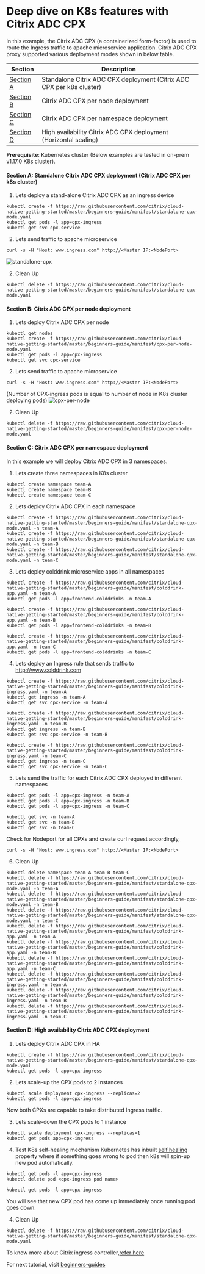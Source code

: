 # Deep dive on K8s features with Citrix ADC CPX
In this example, the Citrix ADC CPX (a containerized form-factor) is used to route the Ingress traffic to apache microservice application.
Citrix ADC CPX proxy supported various deployment modes shown in below table.

| Section | Description |
| ------- | ----------- |
| [Section A](https://github.com/citrix/cloud-native-getting-started/blob/master/beginners-guide/k8s-features-deepdive-using-cpx.md#section-a-standalone-citrix-adc-cpx-deployment-cpx-per-k8s-cluster) | Standalone Citrix ADC CPX deployment (Citrix ADC CPX per k8s cluster) |
| [Section B](https://github.com/citrix/cloud-native-getting-started/blob/master/beginners-guide/k8s-features-deepdive-using-cpx.md#section-b-citrix-adc-cpx-per-node-deployment) | Citrix ADC CPX per node deployment |
| [Section C](https://github.com/citrix/cloud-native-getting-started/blob/master/beginners-guide/k8s-features-deepdive-using-cpx.md#section-c-citrix-adc-cpx-per-namespace-deployment) | Citrix ADC CPX per namespace deployment |
| [Section D](https://github.com/citrix/cloud-native-getting-started/blob/master/beginners-guide/k8s-features-deepdive-using-cpx.md#section-d-high-availability-citrix-adc-cpx-deployment) | High availability Citrix ADC CPX deployment (Horizontal scaling) |

**Prerequisite**: Kubernetes cluster (Below examples are tested in on-prem v1.17.0 K8s cluster).


#### Section A: Standalone Citrix ADC CPX deployment (Citrix ADC CPX per k8s cluster)
1. Lets  deploy a stand-alone Citrix ADC CPX as an ingress device
```
kubectl create -f https://raw.githubusercontent.com/citrix/cloud-native-getting-started/master/beginners-guide/manifest/standalone-cpx-mode.yaml
kubectl get pods -l app=cpx-ingress
kubectl get svc cpx-service
```
2. Lets send traffic to apache microservice
```
curl -s -H "Host: www.ingress.com" http://<Master IP:<NodePort>
```
![standalone-cpx](images/standalone-cpx.PNG)

2. Clean Up
```
kubectl delete -f https://raw.githubusercontent.com/citrix/cloud-native-getting-started/master/beginners-guide/manifest/standalone-cpx-mode.yaml
```


#### Section B: Citrix ADC CPX per node deployment
1. Lets deploy Citrix ADC CPX per node
```
kubectl get nodes
kubectl create -f https://raw.githubusercontent.com/citrix/cloud-native-getting-started/master/beginners-guide/manifest/cpx-per-node-mode.yaml
kubectl get pods -l app=cpx-ingress
kubectl get svc cpx-service
```
2. Lets send traffic to apache microservice
```
curl -s -H "Host: www.ingress.com" http://<Master IP:<NodePort>
```
(Number of CPX-ingress pods is equal to number of node in K8s cluster deploying pods)
![cpx-per-node](images/cpx-per-node.PNG)

2. Clean Up
```
kubectl delete -f https://raw.githubusercontent.com/citrix/cloud-native-getting-started/master/beginners-guide/manifest/cpx-per-node-mode.yaml
```

#### Section C: Citrix ADC CPX per namespace deployment
In this example we will deploy Citrix ADC CPX in 3 namespaces.

1. Lets create three namespaces in K8s cluster
```
kubectl create namespace team-A 
kubectl create namespace team-B 
kubectl create namespace team-C
```
2. Lets deploy Citrix ADC CPX in each namespace
```
kubectl create -f https://raw.githubusercontent.com/citrix/cloud-native-getting-started/master/beginners-guide/manifest/standalone-cpx-mode.yaml -n team-A
kubectl create -f https://raw.githubusercontent.com/citrix/cloud-native-getting-started/master/beginners-guide/manifest/standalone-cpx-mode.yaml -n team-B
kubectl create -f https://raw.githubusercontent.com/citrix/cloud-native-getting-started/master/beginners-guide/manifest/standalone-cpx-mode.yaml -n team-C
```
3. Lets deploy colddrink microservice apps in all namespaces
```
kubectl create -f https://raw.githubusercontent.com/citrix/cloud-native-getting-started/master/beginners-guide/manifest/colddrink-app.yaml -n team-A
kubectl get pods -l app=frontend-colddrinks -n team-A

kubectl create -f https://raw.githubusercontent.com/citrix/cloud-native-getting-started/master/beginners-guide/manifest/colddrink-app.yaml -n team-B
kubectl get pods -l app=frontend-colddrinks -n team-B

kubectl create -f https://raw.githubusercontent.com/citrix/cloud-native-getting-started/master/beginners-guide/manifest/colddrink-app.yaml -n team-C
kubectl get pods -l app=frontend-colddrinks -n team-C
```
4. Lets deploy an Ingress rule that sends traffic to http://www.colddrink.com
```
kubectl create -f https://raw.githubusercontent.com/citrix/cloud-native-getting-started/master/beginners-guide/manifest/colddrink-ingress.yaml -n team-A
kubectl get ingress -n team-A
kubectl get svc cpx-service -n team-A

kubectl create -f https://raw.githubusercontent.com/citrix/cloud-native-getting-started/master/beginners-guide/manifest/colddrink-ingress.yaml -n team-B
kubectl get ingress -n team-B
kubectl get svc cpx-service -n team-B

kubectl create -f https://raw.githubusercontent.com/citrix/cloud-native-getting-started/master/beginners-guide/manifest/colddrink-ingress.yaml -n team-C
kubectl get ingress -n team-C
kubectl get svc cpx-service -n team-C
```
5. Lets send the traffic for each Citrix ADC CPX deployed in different namespaces
```
kubectl get pods -l app=cpx-ingress -n team-A
kubectl get pods -l app=cpx-ingress -n team-B
kubectl get pods -l app=cpx-ingress -n team-C
```
```
kubectl get svc -n team-A
kubectl get svc -n team-B
kubectl get svc -n team-C
```
Check for Nodeport for all CPXs and create curl request accordingly,
``` 
curl -s -H "Host: www.ingress.com" http://<Master IP:<NodePort>
```

6. Clean Up
```
kubectl delete namespace team-A team-B team-C
kubectl delete -f https://raw.githubusercontent.com/citrix/cloud-native-getting-started/master/beginners-guide/manifest/standalone-cpx-mode.yaml -n team-A
kubectl delete -f https://raw.githubusercontent.com/citrix/cloud-native-getting-started/master/beginners-guide/manifest/standalone-cpx-mode.yaml -n team-B
kubectl delete -f https://raw.githubusercontent.com/citrix/cloud-native-getting-started/master/beginners-guide/manifest/standalone-cpx-mode.yaml -n team-C
kubectl delete -f https://raw.githubusercontent.com/citrix/cloud-native-getting-started/master/beginners-guide/manifest/colddrink-app.yaml -n team-A
kubectl delete -f https://raw.githubusercontent.com/citrix/cloud-native-getting-started/master/beginners-guide/manifest/colddrink-app.yaml -n team-B
kubectl delete -f https://raw.githubusercontent.com/citrix/cloud-native-getting-started/master/beginners-guide/manifest/colddrink-app.yaml -n team-C
kubectl delete -f https://raw.githubusercontent.com/citrix/cloud-native-getting-started/master/beginners-guide/manifest/colddrink-ingress.yaml -n team-A
kubectl delete -f https://raw.githubusercontent.com/citrix/cloud-native-getting-started/master/beginners-guide/manifest/colddrink-ingress.yaml -n team-B
kubectl delete -f https://raw.githubusercontent.com/citrix/cloud-native-getting-started/master/beginners-guide/manifest/colddrink-ingress.yaml -n team-C

```

#### Section D: High availability Citrix ADC CPX deployment
1. Lets deploy Citrix ADC CPX in HA
```
kubectl create -f https://raw.githubusercontent.com/citrix/cloud-native-getting-started/master/beginners-guide/manifest/standalone-cpx-mode.yaml
kubectl get pods -l app=cpx-ingress
```

2. Lets scale-up the CPX pods to 2 instances
```
kubectl scale deployment cpx-ingress --replicas=2 
kubectl get pods -l app=cpx-ingress
```
Now both CPXs are capable to take distributed Ingress traffic.

3. Lets scale-down the CPX pods to 1 instance
```
kubectl scale deployment cpx-ingress --replicas=1
kubectl get pods app=cpx-ingress
```

4. Test K8s self-healing mechanism
Kubernetes has inbuilt <u>self healing</u> property where if something goes wrong to pod then k8s will spin-up new pod automatically.
```
kubectl get pods -l app=cpx-ingress
kubectl delete pod <cpx-ingress pod name>

kubectl get pods -l app=cpx-ingress
```
You will see that new CPX pod has come up immediately once running pod goes down.

4. Clean Up
```
kubectl delete -f https://raw.githubusercontent.com/citrix/cloud-native-getting-started/master/beginners-guide/manifest/standalone-cpx-mode.yaml
```


To know more about Citrix ingress controller,[refer here](https://github.com/citrix/citrix-k8s-ingress-controller)

For next tutorial, visit [beginners-guides](https://github.com/citrix/cloud-native-getting-started/tree/master/beginners-guide)

